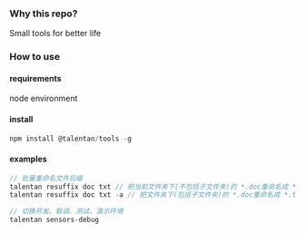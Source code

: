 <!-- @format -->

### Why this repo?

Small tools for better life

### How to use

#### requirements

node environment

#### install

```javascript
npm install @talentan/tools -g
```

#### examples

```javascript
// 批量重命名文件后缀
talentan resuffix doc txt // 把当前文件夹下(不包括子文件夹)的 *.doc重命名成 *.txt
talentan resuffix doc txt -a // 把文件夹下(包括子文件夹)的 *.doc重命名成 *.txt

// 切换开发、联调、测试、演示环境
talentan sensors-debug

```
